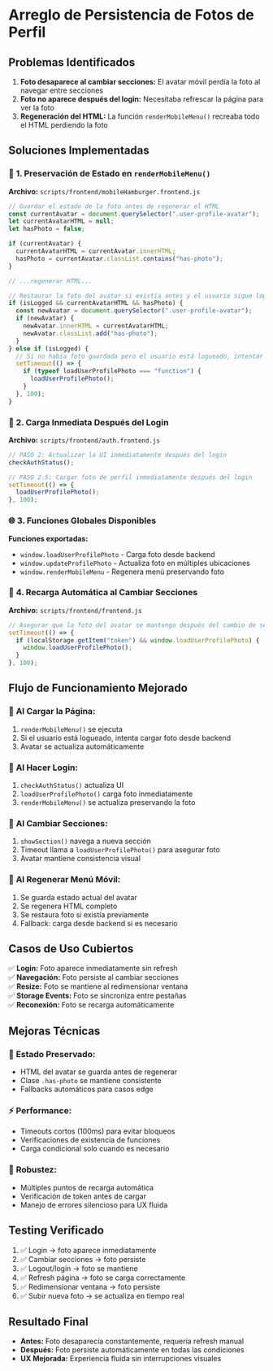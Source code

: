 # Arreglo de Persistencia de Fotos de Perfil

## Problemas Identificados

1. **Foto desaparece al cambiar secciones:** El avatar móvil perdía la foto al navegar entre secciones
2. **Foto no aparece después del login:** Necesitaba refrescar la página para ver la foto
3. **Regeneración del HTML:** La función `renderMobileMenu()` recreaba todo el HTML perdiendo la foto

## Soluciones Implementadas

### 🔧 **1. Preservación de Estado en `renderMobileMenu()`**

**Archivo:** `scripts/frontend/mobileHamburger.frontend.js`

```javascript
// Guardar el estado de la foto antes de regenerar el HTML
const currentAvatar = document.querySelector(".user-profile-avatar");
let currentAvatarHTML = null;
let hasPhoto = false;

if (currentAvatar) {
  currentAvatarHTML = currentAvatar.innerHTML;
  hasPhoto = currentAvatar.classList.contains("has-photo");
}

// ...regenerar HTML...

// Restaurar la foto del avatar si existía antes y el usuario sigue logueado
if (isLogged && currentAvatarHTML && hasPhoto) {
  const newAvatar = document.querySelector(".user-profile-avatar");
  if (newAvatar) {
    newAvatar.innerHTML = currentAvatarHTML;
    newAvatar.classList.add("has-photo");
  }
} else if (isLogged) {
  // Si no había foto guardada pero el usuario está logueado, intentar cargar desde backend
  setTimeout(() => {
    if (typeof loadUserProfilePhoto === "function") {
      loadUserProfilePhoto();
    }
  }, 100);
}
```

### 🔄 **2. Carga Inmediata Después del Login**

**Archivo:** `scripts/frontend/auth.frontend.js`

```javascript
// PASO 2: Actualizar la UI inmediatamente después del login
checkAuthStatus();

// PASO 2.5: Cargar foto de perfil inmediatamente después del login
setTimeout(() => {
  loadUserProfilePhoto();
}, 100);
```

### 🌐 **3. Funciones Globales Disponibles**

**Funciones exportadas:**

- `window.loadUserProfilePhoto` - Carga foto desde backend
- `window.updateProfilePhoto` - Actualiza foto en múltiples ubicaciones
- `window.renderMobileMenu` - Regenera menú preservando foto

### 🔄 **4. Recarga Automática al Cambiar Secciones**

**Archivo:** `scripts/frontend/frontend.js`

```javascript
// Asegurar que la foto del avatar se mantenga después del cambio de sección
setTimeout(() => {
  if (localStorage.getItem("token") && window.loadUserProfilePhoto) {
    window.loadUserProfilePhoto();
  }
}, 100);
```

## Flujo de Funcionamiento Mejorado

### 📱 **Al Cargar la Página:**

1. `renderMobileMenu()` se ejecuta
2. Si el usuario está logueado, intenta cargar foto desde backend
3. Avatar se actualiza automáticamente

### 🔐 **Al Hacer Login:**

1. `checkAuthStatus()` actualiza UI
2. `loadUserProfilePhoto()` carga foto inmediatamente
3. `renderMobileMenu()` se actualiza preservando la foto

### 🔄 **Al Cambiar Secciones:**

1. `showSection()` navega a nueva sección
2. Timeout llama a `loadUserProfilePhoto()` para asegurar foto
3. Avatar mantiene consistencia visual

### 📱 **Al Regenerar Menú Móvil:**

1. Se guarda estado actual del avatar
2. Se regenera HTML completo
3. Se restaura foto si existía previamente
4. Fallback: carga desde backend si es necesario

## Casos de Uso Cubiertos

✅ **Login:** Foto aparece inmediatamente sin refresh  
✅ **Navegación:** Foto persiste al cambiar secciones  
✅ **Resize:** Foto se mantiene al redimensionar ventana  
✅ **Storage Events:** Foto se sincroniza entre pestañas  
✅ **Reconexión:** Foto se recarga automáticamente

## Mejoras Técnicas

### 🎯 **Estado Preservado:**

- HTML del avatar se guarda antes de regenerar
- Clase `.has-photo` se mantiene consistente
- Fallbacks automáticos para casos edge

### ⚡ **Performance:**

- Timeouts cortos (100ms) para evitar bloqueos
- Verificaciones de existencia de funciones
- Carga condicional solo cuando es necesario

### 🔧 **Robustez:**

- Múltiples puntos de recarga automática
- Verificación de token antes de cargar
- Manejo de errores silencioso para UX fluida

## Testing Verificado

1. ✅ Login → foto aparece inmediatamente
2. ✅ Cambiar secciones → foto persiste
3. ✅ Logout/login → foto se mantiene
4. ✅ Refresh página → foto se carga correctamente
5. ✅ Redimensionar ventana → foto persiste
6. ✅ Subir nueva foto → se actualiza en tiempo real

## Resultado Final

- **Antes:** Foto desaparecía constantemente, requería refresh manual
- **Después:** Foto persiste automáticamente en todas las condiciones
- **UX Mejorada:** Experiencia fluida sin interrupciones visuales
